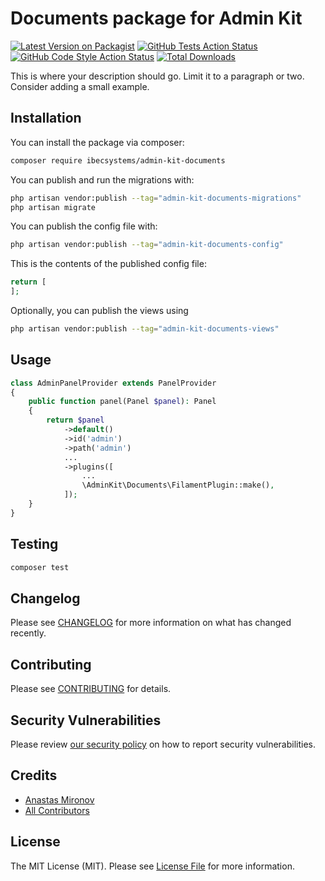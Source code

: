 # Documents package for Admin Kit

[![Latest Version on Packagist](https://img.shields.io/packagist/v/ibec-box/admin-kit-documents.svg?style=flat-square)](https://packagist.org/packages/ibecsystems/admin-kit-documents)
[![GitHub Tests Action Status](https://img.shields.io/github/actions/workflow/status/ibec-box/admin-kit-documents/run-tests.yml?branch=2.x&label=tests&style=flat-square)](https://github.com/ibec-box/admin-kit-documents/actions?query=workflow%3Arun-tests+branch%3A2.x)
[![GitHub Code Style Action Status](https://img.shields.io/github/actions/workflow/status/ibec-box/admin-kit-documents/fix-php-code-style-issues.yml?branch=2.x&label=code%20style&style=flat-square)](https://github.com/ibec-box/admin-kit-documents/actions?query=workflow%3A"Fix+PHP+code+style+issues"+branch%3A2.x)
[![Total Downloads](https://img.shields.io/packagist/dt/ibec-box/admin-kit-documents.svg?style=flat-square)](https://packagist.org/packages/ibecsystems/admin-kit-documents)

This is where your description should go. Limit it to a paragraph or two. Consider adding a small example.

## Installation

You can install the package via composer:

```bash
composer require ibecsystems/admin-kit-documents
```

You can publish and run the migrations with:

```bash
php artisan vendor:publish --tag="admin-kit-documents-migrations"
php artisan migrate
```

You can publish the config file with:

```bash
php artisan vendor:publish --tag="admin-kit-documents-config"
```

This is the contents of the published config file:

```php
return [
];
```

Optionally, you can publish the views using

```bash
php artisan vendor:publish --tag="admin-kit-documents-views"
```

## Usage

```php
class AdminPanelProvider extends PanelProvider
{
    public function panel(Panel $panel): Panel
    {
        return $panel
            ->default()
            ->id('admin')
            ->path('admin')
            ...
            ->plugins([
                ...
                \AdminKit\Documents\FilamentPlugin::make(),
            ]);
    }
}
```

## Testing

```bash
composer test
```

## Changelog

Please see [CHANGELOG](CHANGELOG.md) for more information on what has changed recently.

## Contributing

Please see [CONTRIBUTING](CONTRIBUTING.md) for details.

## Security Vulnerabilities

Please review [our security policy](../../security/policy) on how to report security vulnerabilities.

## Credits

- [Anastas Mironov](https://github.com/ast21)
- [All Contributors](../../contributors)

## License

The MIT License (MIT). Please see [License File](LICENSE.md) for more information.

